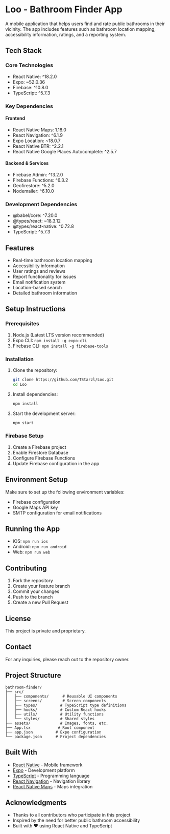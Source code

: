 # Loo - Bathroom Finder App

A mobile application that helps users find and rate public bathrooms in their vicinity. The app includes features such as bathroom location mapping, accessibility information, ratings, and a reporting system.

## Tech Stack

### Core Technologies
- React Native: ^18.2.0
- Expo: ~52.0.36
- Firebase: ^10.8.0
- TypeScript: ^5.7.3

### Key Dependencies
#### Frontend
- React Native Maps: 1.18.0
- React Navigation: ^6.1.9
- Expo Location: ~18.0.7
- React Native BTR: ^2.2.1
- React Native Google Places Autocomplete: ^2.5.7

#### Backend & Services
- Firebase Admin: ^13.2.0
- Firebase Functions: ^6.3.2
- Geofirestore: ^5.2.0
- Nodemailer: ^6.10.0

### Development Dependencies
- @babel/core: ^7.20.0
- @types/react: ~18.3.12
- @types/react-native: ^0.72.8
- TypeScript: ^5.7.3

## Features
- Real-time bathroom location mapping
- Accessibility information
- User ratings and reviews
- Report functionality for issues
- Email notification system
- Location-based search
- Detailed bathroom information

## Setup Instructions

### Prerequisites
1. Node.js (Latest LTS version recommended)
2. Expo CLI: `npm install -g expo-cli`
3. Firebase CLI: `npm install -g firebase-tools`

### Installation
1. Clone the repository:
   ```bash
   git clone https://github.com/TStarzl/Loo.git
   cd Loo
   ```

2. Install dependencies:
   ```bash
   npm install
   ```

3. Start the development server:
   ```bash
   npm start
   ```

### Firebase Setup
1. Create a Firebase project
2. Enable Firestore Database
3. Configure Firebase Functions
4. Update Firebase configuration in the app

## Environment Setup
Make sure to set up the following environment variables:
- Firebase configuration
- Google Maps API key
- SMTP configuration for email notifications

## Running the App
- iOS: `npm run ios`
- Android: `npm run android`
- Web: `npm run web`

## Contributing
1. Fork the repository
2. Create your feature branch
3. Commit your changes
4. Push to the branch
5. Create a new Pull Request

## License
This project is private and proprietary.

## Contact
For any inquiries, please reach out to the repository owner.

## Project Structure

```
bathroom-finder/
├── src/
│   ├── components/      # Reusable UI components
│   ├── screens/         # Screen components
│   ├── types/          # TypeScript type definitions
│   ├── hooks/          # Custom React hooks
│   ├── utils/          # Utility functions
│   └── styles/         # Shared styles
├── assets/             # Images, fonts, etc.
├── App.tsx            # Root component
├── app.json          # Expo configuration
└── package.json      # Project dependencies
```

## Built With

- [React Native](https://reactnative.dev/) - Mobile framework
- [Expo](https://expo.dev/) - Development platform
- [TypeScript](https://www.typescriptlang.org/) - Programming language
- [React Navigation](https://reactnavigation.org/) - Navigation library
- [React Native Maps](https://github.com/react-native-maps/react-native-maps) - Maps integration

## Acknowledgments

- Thanks to all contributors who participate in this project
- Inspired by the need for better public bathroom accessibility
- Built with ❤️ using React Native and TypeScript